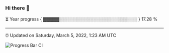 ### Hi there 👋

⏳ Year progress { ▓▓▓▓▓░░░░░░░░░░░░░░░░░░░░░░░░░ } 17.28 %

---

⏰ Updated on Saturday, March 5, 2022, 1:23 AM UTC

![Progress Bar CI](https://github.com/arthurbuhl/arthurbuhl/workflows/Progress%20Bar%20CI/badge.svg)
